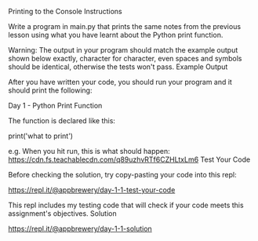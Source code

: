 Printing to the Console
Instructions

Write a program in main.py that prints the same notes from the previous lesson using what you have learnt about the Python print function.

Warning: The output in your program should match the example output shown below exactly, character for character, even spaces and symbols should be identical, otherwise the tests won't pass.
Example Output

After you have written your code, you should run your program and it should print the following:

Day 1 - Python Print Function

The function is declared like this:

print('what to print')

e.g. When you hit run, this is what should happen:
https://cdn.fs.teachablecdn.com/q89uzhvRTf6CZHLtxLm6
Test Your Code

Before checking the solution, try copy-pasting your code into this repl:

https://repl.it/@appbrewery/day-1-1-test-your-code

This repl includes my testing code that will check if your code meets this assignment's objectives.
Solution

https://repl.it/@appbrewery/day-1-1-solution